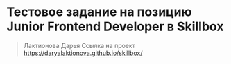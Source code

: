 # Тестовое задание на позицию Junior Frontend Developer в Skillbox

> Лактионова Дарья
> Ссылка на проект https://daryalaktionova.github.io/skillbox/

 
